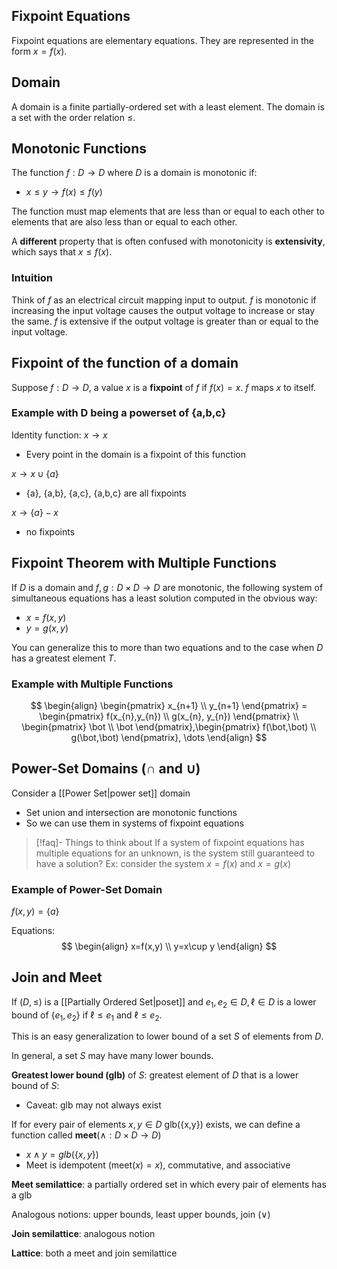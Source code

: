 ## Fixpoint Equations

Fixpoint equations are elementary equations. They are represented in the form $x=f(x)$.

## Domain

A domain is a finite partially-ordered set with a least element. The domain is a set with the order relation $\leq$.

## Monotonic Functions

The function $f: D\to D$ where $D$ is a domain is monotonic if:
- $x\leq y\to f(x)\leq f(y)$

The function must map elements that are less than or equal to each other to elements that are also less than or equal to each other.

A **different** property that is often confused with monotonicity is **extensivity**, which says that $x\leq f(x)$.

### Intuition

Think of $f$ as an electrical circuit mapping input to output. $f$ is monotonic if increasing the input voltage causes the output voltage to increase or stay the same. $f$ is extensive if the output voltage is greater than or equal to the input voltage.

## Fixpoint of the function of a domain

Suppose $f:D\to D$, a value $x$ is a **fixpoint** of $f$ if $f(x)=x$. $f$ maps $x$ to itself.

### Example with D being a powerset of {a,b,c}

Identity function: $x\to x$
- Every point in the domain is a fixpoint of this function

$x\to x\cup \{a\}$
- {a}, {a,b}, {a,c}, {a,b,c} are all fixpoints

$x\to \{a\}-x$
- no fixpoints

## Fixpoint Theorem with Multiple Functions

If $D$ is a domain and $f,g:D\times D\to D$ are monotonic, the following system of simultaneous equations has a least solution computed in the obvious way:
- $x=f(x,y)$
- $y=g(x,y)$

You can generalize this to more than two equations and to the case when $D$ has a greatest element $T$.

### Example with Multiple Functions

$$
\begin{align} 
\begin{pmatrix}
x_{n+1} \\
y_{n+1}
\end{pmatrix} = \begin{pmatrix}
f(x_{n},y_{n}) \\
g(x_{n}, y_{n})
\end{pmatrix}
\\
\begin{pmatrix}
\bot \\
\bot
\end{pmatrix},\begin{pmatrix}
f(\bot,\bot) \\
g(\bot,\bot)
\end{pmatrix}, \dots
\end{align}
$$
## Power-Set Domains ($\cap \text{ and } \cup$)

Consider a [[Power Set|power set]] domain
- Set union and intersection are monotonic functions
- So we can use them in systems of fixpoint equations

> [!faq]- Things to think about
> If a system of fixpoint equations has multiple equations for an unknown, is the system still guaranteed to have a solution?
> Ex: consider the system $x=f(x)$ and $x=g(x)$

### Example of Power-Set Domain

$f(x,y) = \{a\}$

Equations: 
$$
\begin{align}
x=f(x,y) \\
y=x\cup y
\end{align}
$$

## Join and Meet

If $(D,\leq)$ is a [[Partially Ordered Set|poset]] and $e_{1},e_{2} \in D,\ell\in D$ is a lower bound of $\{e_{1},e_{2}\}$ if $\ell\leq e_{1} \text{ and } \ell\leq e_{2}$. 

This is an easy generalization to lower bound of a set $S$ of elements from $D$.

In general, a set $S$ may have many lower bounds.

**Greatest lower bound (glb)** of $S$: greatest element of $D$ that is a lower bound of $S$:
- Caveat: glb may not always exist

If for every pair of elements $x,y\in D$ glb({x,y}) exists, we can define a function called **meet**($\wedge:D \times D\to D$)
- $x\wedge y=glb(\{x,y\})$
- Meet is idempotent ($\text{meet}(x) = x$), commutative, and associative

**Meet semilattice**: a partially ordered set in which every pair of elements has a glb

Analogous notions: upper bounds, least upper bounds, join ($\vee$)

**Join semilattice**: analogous notion

**Lattice**: both a meet and join semilattice
